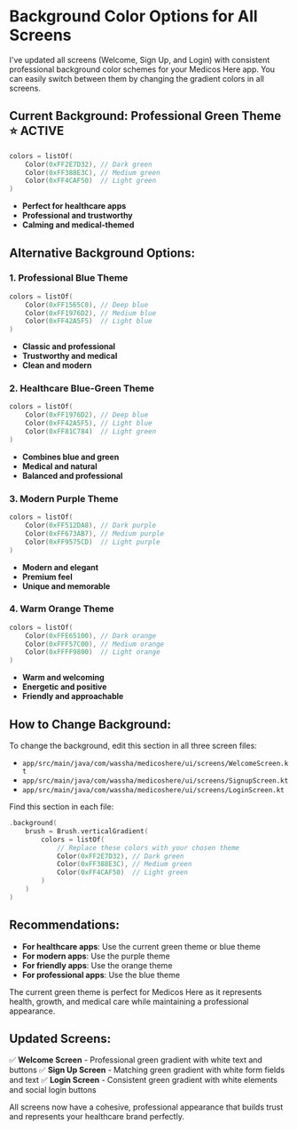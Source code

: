 # Background Color Options for All Screens

I've updated all screens (Welcome, Sign Up, and Login) with consistent professional background color schemes for your Medicos Here app. You can easily switch between them by changing the gradient colors in all screens.

## Current Background: Professional Green Theme ⭐ **ACTIVE**
```kotlin
colors = listOf(
    Color(0xFF2E7D32), // Dark green
    Color(0xFF388E3C), // Medium green
    Color(0xFF4CAF50)  // Light green
)
```
- **Perfect for healthcare apps**
- **Professional and trustworthy**
- **Calming and medical-themed**

## Alternative Background Options:

### 1. Professional Blue Theme
```kotlin
colors = listOf(
    Color(0xFF1565C0), // Deep blue
    Color(0xFF1976D2), // Medium blue
    Color(0xFF42A5F5)  // Light blue
)
```
- **Classic and professional**
- **Trustworthy and medical**
- **Clean and modern**

### 2. Healthcare Blue-Green Theme
```kotlin
colors = listOf(
    Color(0xFF1976D2), // Deep blue
    Color(0xFF42A5F5), // Light blue
    Color(0xFF81C784)  // Light green
)
```
- **Combines blue and green**
- **Medical and natural**
- **Balanced and professional**

### 3. Modern Purple Theme
```kotlin
colors = listOf(
    Color(0xFF512DA8), // Dark purple
    Color(0xFF673AB7), // Medium purple
    Color(0xFF9575CD)  // Light purple
)
```
- **Modern and elegant**
- **Premium feel**
- **Unique and memorable**

### 4. Warm Orange Theme
```kotlin
colors = listOf(
    Color(0xFFE65100), // Dark orange
    Color(0xFFF57C00), // Medium orange
    Color(0xFFFF9800)  // Light orange
)
```
- **Warm and welcoming**
- **Energetic and positive**
- **Friendly and approachable**

## How to Change Background:

To change the background, edit this section in all three screen files:
- `app/src/main/java/com/wassha/medicoshere/ui/screens/WelcomeScreen.kt`
- `app/src/main/java/com/wassha/medicoshere/ui/screens/SignupScreen.kt`
- `app/src/main/java/com/wassha/medicoshere/ui/screens/LoginScreen.kt`

Find this section in each file:

```kotlin
.background(
    brush = Brush.verticalGradient(
        colors = listOf(
            // Replace these colors with your chosen theme
            Color(0xFF2E7D32), // Dark green
            Color(0xFF388E3C), // Medium green
            Color(0xFF4CAF50)  // Light green
        )
    )
)
```

## Recommendations:

- **For healthcare apps**: Use the current green theme or blue theme
- **For modern apps**: Use the purple theme
- **For friendly apps**: Use the orange theme
- **For professional apps**: Use the blue theme

The current green theme is perfect for Medicos Here as it represents health, growth, and medical care while maintaining a professional appearance.

## Updated Screens:
✅ **Welcome Screen** - Professional green gradient with white text and buttons
✅ **Sign Up Screen** - Matching green gradient with white form fields and text
✅ **Login Screen** - Consistent green gradient with white elements and social login buttons

All screens now have a cohesive, professional appearance that builds trust and represents your healthcare brand perfectly.
